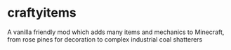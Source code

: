 # craftyitems
A vanilla friendly mod which adds many items and mechanics to Minecraft, from rose pines for decoration to complex industrial coal shatterers
